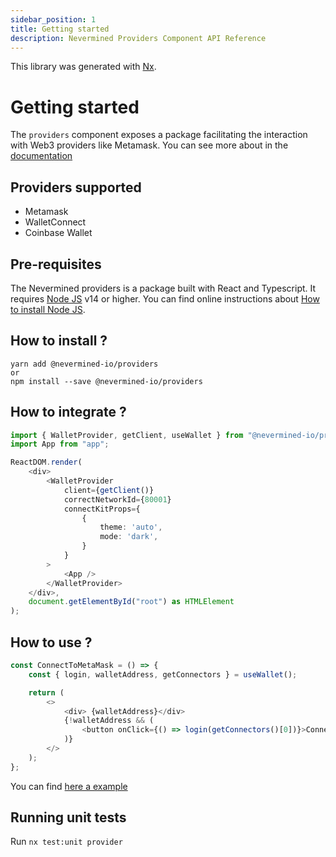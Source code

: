 ```yaml
---
sidebar_position: 1
title: Getting started
description: Nevermined Providers Component API Reference
---
```


This library was generated with [Nx](https://nx.dev).

# Getting started

The `providers` component exposes a package facilitating the interaction with Web3 providers like Metamask. You can see more about in the [documentation](https://docs.nevermined.io/docs/never/intro)

## Providers supported

* Metamask
* WalletConnect
* Coinbase Wallet

## Pre-requisites

The Nevermined providers is a package built with React and Typescript.
It requires [Node JS](https://nodejs.org/) v14 or higher. You can find online instructions about [How to install Node JS](https://nodejs.dev/en/learn/how-to-install-nodejs/).

## How to install ?

```
yarn add @nevermined-io/providers
or
npm install --save @nevermined-io/providers
```

## How to integrate ?

```typescript
import { WalletProvider, getClient, useWallet } from "@nevermined-io/providers";
import App from "app";

ReactDOM.render(
    <div>
        <WalletProvider
            client={getClient()}
            correctNetworkId={80001}
            connectKitProps={
                {
                    theme: 'auto',
                    mode: 'dark',
                }
            }
        >
            <App />
        </WalletProvider>
    </div>,
    document.getElementById("root") as HTMLElement
);
```

## How to use ?

```typescript
const ConnectToMetaMask = () => {
    const { login, walletAddress, getConnectors } = useWallet();

    return (
        <>
            <div> {walletAddress}</div>
            {!walletAddress && (
                <button onClick={() => login(getConnectors()[0])}>Connect To MM</button>
            )}
        </>
    );
};
```

You can find [here a example](https://docs.nevermined.io/docs/nevermined-components/example)

## Running unit tests

Run `nx test:unit provider`
